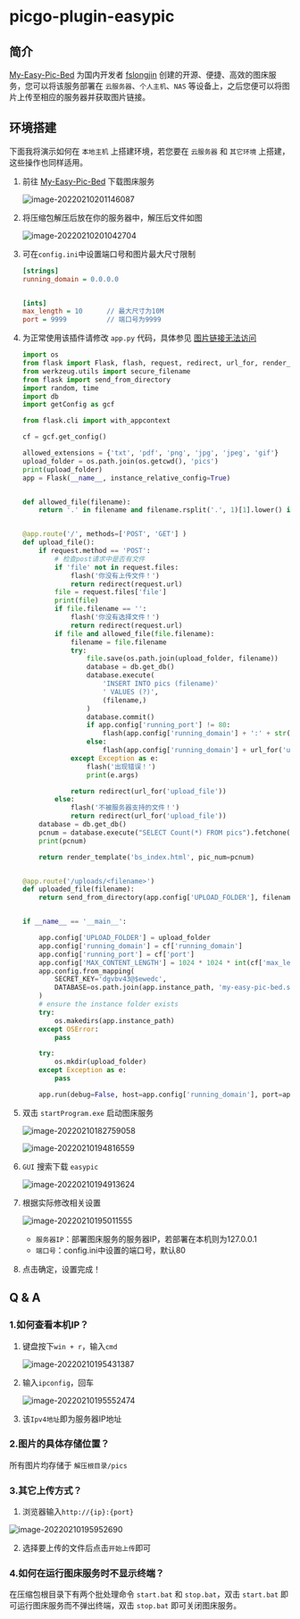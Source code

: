 # picgo-plugin-easypic

## 简介

[My-Easy-Pic-Bed](https://github.com/fslongjin/My-Easy-Pic-Bed) 为国内开发者 [fslongjin](https://github.com/fslongjin) 创建的开源、便捷、高效的图床服务，您可以将该服务部署在 `云服务器`、`个人主机`、`NAS` 等设备上，之后您便可以将图片上传至相应的服务器并获取图片链接。

## 环境搭建

下面我将演示如何在 `本地主机` 上搭建环境，若您要在 `云服务器` 和 `其它环境` 上搭建，这些操作也同样适用。

1. 前往 [My-Easy-Pic-Bed](https://github.com/fslongjin/My-Easy-Pic-Bed) 下载图床服务

   ![image-20220210201146087](https://i.postimg.cc/mDGVmb1x/202202102011195.png)

2. 将压缩包解压后放在你的服务器中，解压后文件如图

   ![image-20220210201042704](https://i.postimg.cc/Z54bz3k0/202202102010782.png)

3. 可在`config.ini`中设置端口号和图片最大尺寸限制

   ```ini
   [strings]
   running_domain = 0.0.0.0	
   
   
   [ints]
   max_length = 10		// 最大尺寸为10M
   port = 9999			// 端口号为9999
   ```

4. 为正常使用该插件请修改 `app.py` 代码，具体参见 [图片链接无法访问](#1)

   ```python
   import os
   from flask import Flask, flash, request, redirect, url_for, render_template, current_app
   from werkzeug.utils import secure_filename
   from flask import send_from_directory
   import random, time
   import db
   import getConfig as gcf
   
   from flask.cli import with_appcontext
   
   cf = gcf.get_config()
   
   allowed_extensions = {'txt', 'pdf', 'png', 'jpg', 'jpeg', 'gif'}
   upload_folder = os.path.join(os.getcwd(), 'pics')
   print(upload_folder)
   app = Flask(__name__, instance_relative_config=True)
   
   
   def allowed_file(filename):
       return '.' in filename and filename.rsplit('.', 1)[1].lower() in allowed_extensions
   
   
   @app.route('/', methods=['POST', 'GET'] )
   def upload_file():
       if request.method == 'POST':
           # 检查post请求中是否有文件
           if 'file' not in request.files:
               flash('你没有上传文件！')
               return redirect(request.url)
           file = request.files['file']
           print(file)
           if file.filename == '':
               flash('你没有选择文件！')
               return redirect(request.url)
           if file and allowed_file(file.filename):
               filename = file.filename
               try:
                   file.save(os.path.join(upload_folder, filename))
                   database = db.get_db()
                   database.execute(
                       'INSERT INTO pics (filename)'
                       ' VALUES (?)',
                       (filename,)
                   )
                   database.commit()
                   if app.config['running_port'] != 80:
                       flash(app.config['running_domain'] + ':' + str(app.config['running_port']) + url_for('uploaded_file', filename=filename))
                   else:
                       flash(app.config['running_domain'] + url_for('uploaded_file', filename=filename))
               except Exception as e:
                   flash('出现错误！')
                   print(e.args)
   
               return redirect(url_for('upload_file'))
           else:
               flash('不被服务器支持的文件！')
               return redirect(url_for('upload_file'))
       database = db.get_db()
       pcnum = database.execute("SELECT Count(*) FROM pics").fetchone()[0]
       print(pcnum)
   
       return render_template('bs_index.html', pic_num=pcnum)
   
   
   @app.route('/uploads/<filename>')
   def uploaded_file(filename):
       return send_from_directory(app.config['UPLOAD_FOLDER'], filename)
   
   
   if __name__ == '__main__':
   
       app.config['UPLOAD_FOLDER'] = upload_folder
       app.config['running_domain'] = cf['running_domain']
       app.config['running_port'] = cf['port']
       app.config['MAX_CONTENT_LENGTH'] = 1024 * 1024 * int(cf['max_length'])
       app.config.from_mapping(
           SECRET_KEY='dgvbv43@$ewedc',
           DATABASE=os.path.join(app.instance_path, 'my-easy-pic-bed.sqlite'),
       )
       # ensure the instance folder exists
       try:
           os.makedirs(app.instance_path)
       except OSError:
           pass
   
       try:
           os.mkdir(upload_folder)
       except Exception as e:
           pass
   
       app.run(debug=False, host=app.config['running_domain'], port=app.config['running_port'])
   ```

4. 双击 `startProgram.exe` 启动图床服务

   ![image-20220210182759058](https://gitee.com/msylj/images/raw/master/202202101827212.png)

   ![image-20220210194816559](https://i.postimg.cc/Z5zph9RQ/202202101948652.png)

5. `GUI` 搜索下载 `easypic`

   ![image-20220210194913624](https://i.postimg.cc/NjtDkC1L/202202101949679.png)

6. 根据实际修改相关设置

   ![image-20220210195011555](https://i.postimg.cc/T3QVqddH/202202101950610.png)

   - `服务器IP`：部署图床服务的服务器IP，若部署在本机则为127.0.0.1
   - `端口号`：config.ini中设置的端口号，默认80

7. 点击确定，设置完成！

## Q & A

### 1.如何查看本机IP？

1. 键盘按下`win + r`，输入`cmd`

   ![image-20220210195431387](https://i.postimg.cc/6Q5DYpd7/202202101954425.png)

2. 输入`ipconfig`，回车

   ![image-20220210195552474](https://i.postimg.cc/mg0HSPxj/202202101955551.png)

3. 该`Ipv4地址`即为服务器IP地址

### 2.图片的具体存储位置？

所有图片均存储于 `解压根目录/pics`

### 3.其它上传方式？

1. 浏览器输入`http://{ip}:{port}`

![image-20220210195952690](https://i.postimg.cc/2y2Hq4K2/202202101959436.png)

2. 选择要上传的文件后点击`开始上传`即可

### 4.如何在运行图床服务时不显示终端？

在压缩包根目录下有两个批处理命令 `start.bat` 和 `stop.bat`，双击 `start.bat` 即可运行图床服务而不弹出终端，双击 `stop.bat` 即可关闭图床服务。

